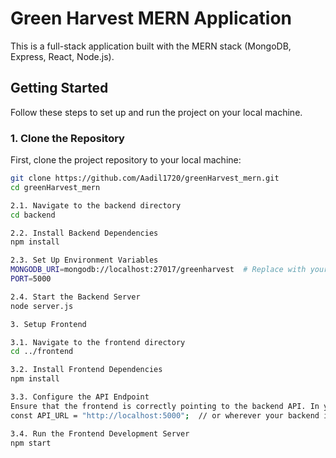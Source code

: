 # Green Harvest MERN Application

This is a full-stack application built with the MERN stack (MongoDB, Express, React, Node.js).
## Getting Started

Follow these steps to set up and run the project on your local machine.

### 1. Clone the Repository

First, clone the project repository to your local machine:

```bash
git clone https://github.com/Aadil1720/greenHarvest_mern.git
cd greenHarvest_mern

2.1. Navigate to the backend directory
cd backend

2.2. Install Backend Dependencies
npm install

2.3. Set Up Environment Variables
MONGODB_URI=mongodb://localhost:27017/greenharvest  # Replace with your MongoDB URI
PORT=5000

2.4. Start the Backend Server
node server.js

3. Setup Frontend

3.1. Navigate to the frontend directory
cd ../frontend

3.2. Install Frontend Dependencies
npm install

3.3. Configure the API Endpoint
Ensure that the frontend is correctly pointing to the backend API. In your frontend code, modify the API URL (typically in service or API call files) to:
const API_URL = "http://localhost:5000";  // or wherever your backend is running

3.4. Run the Frontend Development Server
npm start
